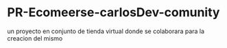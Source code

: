 # PR-Ecomeerse-carlosDev-comunity
un proyecto en conjunto de tienda virtual donde se colaborara para la creacion del mismo 
